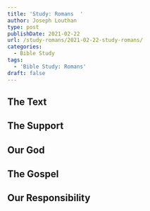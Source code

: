 ```yaml
---
title: 'Study: Romans  '
author: Joseph Louthan
type: post
publishDate: 2021-02-22
url: /study-romans/2021-02-22-study-romans/
categories:
  - Bible Study
tags:
  - 'Bible Study: Romans'
draft: false
---
```

## The Text

## The Support

## Our God

## The Gospel

## Our Responsibility

